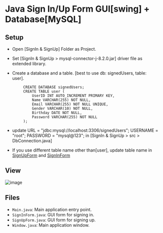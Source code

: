 # Java Sign In/Up Form GUI[swing] + Database[MySQL]

## Setup
 - Open [SignIn & SignUp] Folder as Project.
 - Set [SignIn & SignUp > mysql-connector-j-8.2.0.jar] driver file as extended library.

 - Create a database and a table. [best to use  db: signedUsers, table: user].

            CREATE DATABASE signedUsers;
            CREATE TABLE user (
                UserID INT AUTO_INCREMENT PRIMARY KEY,
                Name VARCHAR(255) NOT NULL,
                Email VARCHAR(255) NOT NULL UNIQUE,
                Gender VARCHAR(10) NOT NULL,
                Birthday DATE NOT NULL,
                Password VARCHAR(255) NOT NULL
            );

 - update   URL = "jdbc:mysql://localhost:3306/signedUsers";
            USERNAME = "root";
            PASSWORD = "mysql@123";
   in [SignIn & SignUp > src > DbConnection.java]

 - If you use different table name other than[user], update table name in <u>SignUpForm</u> and <u>SignInForm</u>


## View
![image](https://github.com/SahanHeshan/Java-Sign-In-Up-Form-GUI-Database/assets/113684070/d5f6622c-f606-4430-92c0-1682ca90af8b)

## Files
- `Main.java`: Main application entry point.
- `SignInForm.java`: GUI form for signing in.
- `SignUpForm.java`: GUI form for signing up.
- `Window.java`: Main application window.
